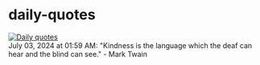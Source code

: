 # daily-quotes
[![Daily quotes](https://github.com/ceepu8/daily-quotes/actions/workflows/daily-quote.yml/badge.svg)](https://github.com/ceepu8/daily-quotes/actions/workflows/daily-quote.yml)<br/>
July 03, 2024 at 01:59 AM: "Kindness is the language which the deaf can hear and the blind can see." - Mark Twain
